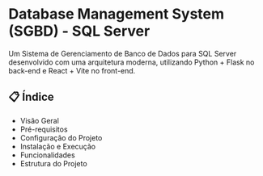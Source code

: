 # Database Management System (SGBD) - SQL Server

Um Sistema de Gerenciamento de Banco de Dados para SQL Server desenvolvido com uma arquitetura moderna, utilizando Python + Flask no back-end e React + Vite no front-end.

## 📋 Índice
- Visão Geral
- Pré-requisitos
- Configuração do Projeto
- Instalação e Execução
- Funcionalidades
- Estrutura do Projeto
